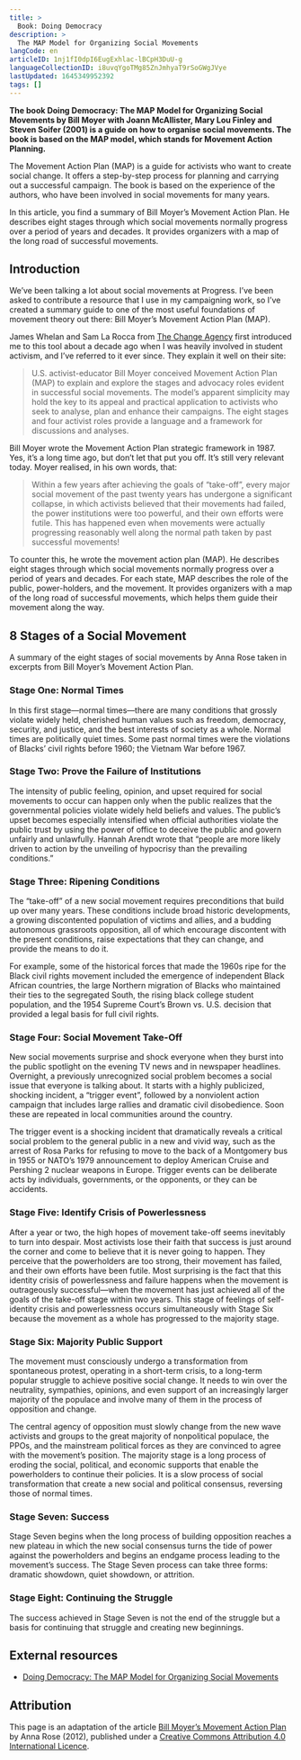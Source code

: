 ```yaml
---
title: >
  Book: Doing Democracy
description: >
  The MAP Model for Organizing Social Movements
langCode: en
articleID: 1nj1fI0dpI6EugExhlac-lBCpH3DuU-g
languageCollectionID: i8uvqYgoTMg85ZnJmhyaT9rSoGWgJVye
lastUpdated: 1645349952392
tags: []
---
```


**The book Doing Democracy: The MAP Model for Organizing Social Movements by Bill Moyer with Joann McAllister, Mary Lou Finley and Steven Soifer (2001) is a guide on how to organise social movements. The book is based on the MAP model, which stands for Movement Action Planning.**

The Movement Action Plan (MAP) is a guide for activists who want to create social change. It offers a step-by-step process for planning and carrying out a successful campaign. The book is based on the experience of the authors, who have been involved in social movements for many years.

In this article, you find a summary of Bill Moyer’s Movement Action Plan. He describes eight stages through which social movements normally progress over a period of years and decades. It provides organizers with a map of the long road of successful movements.

## Introduction

We’ve been talking a lot about social movements at Progress. I’ve been asked to contribute a resource that I use in my campaigning work, so I’ve created a summary guide to one of the most useful foundations of movement theory out there: Bill Moyer’s Movement Action Plan (MAP).

James Whelan and Sam La Rocca from [The Change Agency](http://www.thechangeagency.org/) first introduced me to this tool about a decade ago when I was heavily involved in student activism, and I’ve referred to it ever since. They explain it well on their site:

> U.S. activist-educator Bill Moyer conceived Movement Action Plan (MAP) to explain and explore the stages and advocacy roles evident in successful social movements. The model’s apparent simplicity may hold the key to its appeal and practical application to activists who seek to analyse, plan and enhance their campaigns. The eight stages and four activist roles provide a language and a framework for discussions and analyses.

Bill Moyer wrote the Movement Action Plan strategic framework in 1987. Yes, it’s a long time ago, but don’t let that put you off. It’s still very relevant today. Moyer realised, in his own words, that:

> Within a few years after achieving the goals of “take-off”, every major social movement of the past twenty years has undergone a significant collapse, in which activists believed that their movements had failed, the power institutions were too powerful, and their own efforts were futile. This has happened even when movements were actually progressing reasonably well along the normal path taken by past successful movements!

To counter this, he wrote the movement action plan (MAP). He describes eight stages through which social movements normally progress over a period of years and decades. For each state, MAP describes the role of the public, power-holders, and the movement. It provides organizers with a map of the long road of successful movements, which helps them guide their movement along the way.

## 8 Stages of a Social Movement

A summary of the eight stages of social movements by Anna Rose taken in excerpts from Bill Moyer’s Movement Action Plan.

### Stage One: Normal Times

In this first stage—normal times—there are many conditions that grossly violate widely held, cherished human values such as freedom, democracy, security, and justice, and the best interests of society as a whole. Normal times are politically quiet times. Some past normal times were the violations of Blacks’ civil rights before 1960; the Vietnam War before 1967.

### Stage Two: Prove the Failure of Institutions

The intensity of public feeling, opinion, and upset required for social movements to occur can happen only when the public realizes that the governmental policies violate widely held beliefs and values. The public’s upset becomes especially intensified when official authorities violate the public trust by using the power of office to deceive the public and govern unfairly and unlawfully. Hannah Arendt wrote that “people are more likely driven to action by the unveiling of hypocrisy than the prevailing conditions.”

### Stage Three: Ripening Conditions

The “take-off” of a new social movement requires preconditions that build up over many years. These conditions include broad historic developments, a growing discontented population of victims and allies, and a budding autonomous grassroots opposition, all of which encourage discontent with the present conditions, raise expectations that they can change, and provide the means to do it.

For example, some of the historical forces that made the 1960s ripe for the Black civil rights movement included the emergence of independent Black African countries, the large Northern migration of Blacks who maintained their ties to the segregated South, the rising black college student population, and the 1954 Supreme Court’s Brown vs. U.S. decision that provided a legal basis for full civil rights.

### Stage Four: Social Movement Take-Off

New social movements surprise and shock everyone when they burst into the public spotlight on the evening TV news and in newspaper headlines. Overnight, a previously unrecognized social problem becomes a social issue that everyone is talking about. It starts with a highly publicized, shocking incident, a “trigger event”, followed by a nonviolent action campaign that includes large rallies and dramatic civil disobedience. Soon these are repeated in local communities around the country.

The trigger event is a shocking incident that dramatically reveals a critical social problem to the general public in a new and vivid way, such as the arrest of Rosa Parks for refusing to move to the back of a Montgomery bus in 1955 or NATO’s 1979 announcement to deploy American Cruise and Pershing 2 nuclear weapons in Europe. Trigger events can be deliberate acts by individuals, governments, or the opponents, or they can be accidents.

### Stage Five: Identify Crisis of Powerlessness

After a year or two, the high hopes of movement take-off seems inevitably to turn into despair. Most activists lose their faith that success is just around the corner and come to believe that it is never going to happen. They perceive that the powerholders are too strong, their movement has failed, and their own efforts have been futile. Most surprising is the fact that this identity crisis of powerlessness and failure happens when the movement is outrageously successful—when the movement has just achieved all of the goals of the take-off stage within two years. This stage of feelings of self-identity crisis and powerlessness occurs simultaneously with Stage Six because the movement as a whole has progressed to the majority stage.

### Stage Six: Majority Public Support

The movement must consciously undergo a transformation from spontaneous protest, operating in a short-term crisis, to a long-term popular struggle to achieve positive social change. It needs to win over the neutrality, sympathies, opinions, and even support of an increasingly larger majority of the populace and involve many of them in the process of opposition and change.

The central agency of opposition must slowly change from the new wave activists and groups to the great majority of nonpolitical populace, the PPOs, and the mainstream political forces as they are convinced to agree with the movement’s position. The majority stage is a long process of eroding the social, political, and economic supports that enable the powerholders to continue their policies. It is a slow process of social transformation that create a new social and political consensus, reversing those of normal times.

### Stage Seven: Success

Stage Seven begins when the long process of building opposition reaches a new plateau in which the new social consensus turns the tide of power against the powerholders and begins an endgame process leading to the movement’s success. The Stage Seven process can take three forms: dramatic showdown, quiet showdown, or attrition.

### Stage Eight: Continuing the Struggle

The success achieved in Stage Seven is not the end of the struggle but a basis for continuing that struggle and creating new beginnings.

## External resources

-   [Doing Democracy: The MAP Model for Organizing Social Movements](https://www.nonviolent-conflict.org/resource/doing-democracy-the-map-model-for-organizing-social-movements-2/)

## Attribution

This page is an adaptation of the article [Bill Moyer’s Movement Action Plan](https://commonslibrary.org/resource-bill-moyers-movement-action-plan/) by Anna Rose (2012), published under a [Creative Commons Attribution 4.0 International Licence](https://creativecommons.org/licenses/by/4.0/).